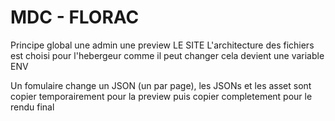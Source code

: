 # MDC - FLORAC

Principe global
une admin
une preview
LE SITE
L'architecture des fichiers est choisi pour l'hebergeur comme il peut changer cela devient une variable ENV

Un fomulaire change un JSON (un par page),  les JSONs et les asset sont copier temporairement pour la preview
puis copier completement pour le rendu final


